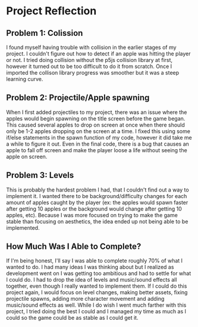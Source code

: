 # Project Reflection

## Problem 1: Colission

  I found myself having trouble with collision in the earlier stages of my project. I couldn't figure out how to detect if an apple was hitting the player or not. I tried doing collision without the p5js collision library at first, however it turned out to be too difficult to do it from scratch. Once I imported the collison library progress was smoother but it was a steep learning curve.

## Problem 2: Projectile/Apple spawning

  When I first added projectiles to my project, there was an issue where the apples would begin spawning on the title screen before the game began. This caused several apples to drop on screen at once when there should only be 1-2 apples dropping on the screen at a time. I fixed this using some if/else statements in the spawn function of my code, however it did take me a while to figure it out. Even in the final code, there is a bug that causes an apple to fall off screen and make the player loose a life without seeing the apple on screen.
  
## Problem 3: Levels

  This is probably the hardest problem I had, that I couldn't find out a way to implement it. I wanted there to be background/difficulty changes for each amount of apples caught by the player (ex: the apples would spawn faster after getting 10 apples or the background would change after getting 10 apples, etc). Because I was more focused on trying to make the game stable than focusing on aesthetics, the idea ended up not being able to be implemented.
  
## How Much Was I Able to Complete?

  If I'm being honest, I'll say I was able to complete roughly 70% of what I wanted to do. I had many ideas I was thinking about but I realized as development went on I was getting too ambitious and had to settle for what I could do. I had to drop the idea of levels and music/sound effects all together, even though I really wanted to implement them. If I could do this project again, I would focus on level changes, making better assets, fixing projectile spawns, adding more character movement and adding music/sound effects as well. While I do wish I went much farther with this project, I tried doing the best I could and I managed my time as much as I could so the game could be as stable as I could get it.
